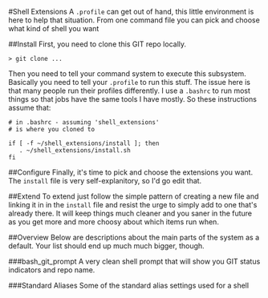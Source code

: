 #Shell Extensions
A `.profile` can get out of hand, this little environment is here to help that situation. From one command file you can pick and choose what kind of shell you want

##Install
First, you need to clone this GIT repo locally.

```
> git clone ...
```

Then you need to tell your command system to execute this subsystem. Basically you need to tell your `.profile` to run this stuff. The issue here is that many people run their profiles differently. I use a `.bashrc` to run most things so that jobs have the same tools I have mostly. So these instructions assume that:

```
# in .bashrc - assuming 'shell_extensions'
# is where you cloned to

if [ -f ~/shell_extensions/install ]; then
   . ~/shell_extensions/install.sh
fi
```

##Configure
Finally, it's time to pick and choose the extensions you want. The `install` file is very self-explanitory, so I'd go edit that.


##Extend
To extend just follow the simple pattern of creating a new file and linking it in in the `install` file and resist the urge to simply add to one that's already there. It will keep things much cleaner and you saner in the future as you get more and more choosy about which items run when.


##Overview
Below are descriptions about the main parts of the system as a default. Your list should end up much much bigger, though.

###bash_git_prompt
A very clean shell prompt that will show you GIT status indicators and repo name.

###Standard Aliases
Some of the standard alias settings used for a shell
